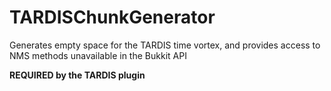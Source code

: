 # TARDISChunkGenerator
Generates empty space for the TARDIS time vortex, and provides access to NMS methods unavailable in the Bukkit API

__REQUIRED by the TARDIS plugin__
